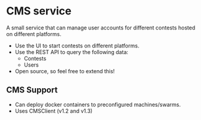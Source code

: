 # CMS service
A small service that can manage user accounts for different contests hosted on different platforms.

* Use the UI to start contests on different platforms.
* Use the REST API to query the following data:
  - Contests
  - Users
* Open source, so feel free to extend this! 

CMS Support
-----------

* Can deploy docker containers to preconfigured machines/swarms.
* Uses CMSClient (v1.2 and v1.3)
